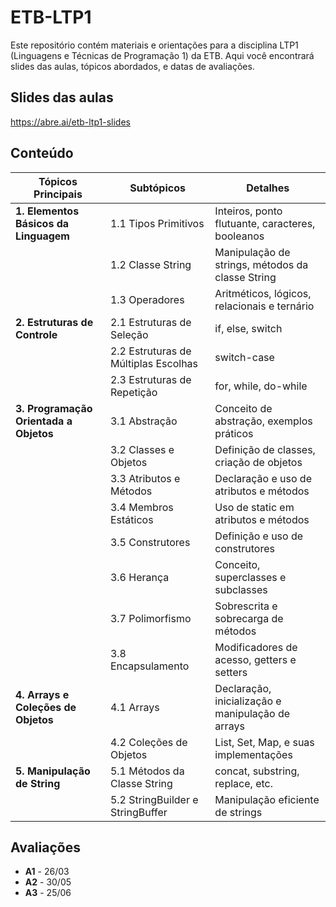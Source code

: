 # ETB-LTP1
Este repositório contém materiais e orientações para a disciplina LTP1 (Linguagens e Técnicas de Programação 1) da ETB. Aqui você encontrará slides das aulas, tópicos abordados, e datas de avaliações.

## Slides das aulas
https://abre.ai/etb-ltp1-slides

## Conteúdo
| **Tópicos Principais**        | **Subtópicos**                      | **Detalhes**                                                   |
|-------------------------------|--------------------------------------|----------------------------------------------------------------|
| **1. Elementos Básicos da Linguagem** | 1.1 Tipos Primitivos | Inteiros, ponto flutuante, caracteres, booleanos |
|                               | 1.2 Classe String | Manipulação de strings, métodos da classe String |
|                               | 1.3 Operadores | Aritméticos, lógicos, relacionais e ternário |
| **2. Estruturas de Controle** | 2.1 Estruturas de Seleção | if, else, switch |
|                               | 2.2 Estruturas de Múltiplas Escolhas | switch-case |
|                               | 2.3 Estruturas de Repetição | for, while, do-while |
| **3. Programação Orientada a Objetos** | 3.1 Abstração | Conceito de abstração, exemplos práticos |
|                               | 3.2 Classes e Objetos | Definição de classes, criação de objetos |
|                               | 3.3 Atributos e Métodos | Declaração e uso de atributos e métodos |
|                               | 3.4 Membros Estáticos | Uso de static em atributos e métodos |
|                               | 3.5 Construtores | Definição e uso de construtores |
|                               | 3.6 Herança | Conceito, superclasses e subclasses |
|                               | 3.7 Polimorfismo | Sobrescrita e sobrecarga de métodos |
|                               | 3.8 Encapsulamento | Modificadores de acesso, getters e setters |
| **4. Arrays e Coleções de Objetos** | 4.1 Arrays | Declaração, inicialização e manipulação de arrays |
|                               | 4.2 Coleções de Objetos | List, Set, Map, e suas implementações |
| **5. Manipulação de String**  | 5.1 Métodos da Classe String | concat, substring, replace, etc. |
|                               | 5.2 StringBuilder e StringBuffer | Manipulação eficiente de strings | 

## Avaliações
- **A1** - 26/03
- **A2** - 30/05
- **A3** - 25/06
